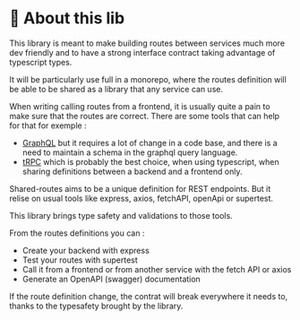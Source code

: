 # 👋 About this lib

This library is meant to make building routes between services much more dev friendly and to have a strong interface contract taking advantage of typescript types.

It will be particularly use full in a monorepo, where the routes definition will be able to be shared as a library that any service can use.

When writing calling routes from a frontend, it is usually quite a pain to make sure that the routes are correct. There are some tools that can help for that for exemple :

* [GraphQL](https://graphql.org) but it requires a lot of change in a code base, and there is a need to maintain a schema in the graphql query language.&#x20;
* [tRPC](https://trpc.io) which is probably the best choice, when using typescript, when sharing definitions between a backend and a frontend only.

Shared-routes aims to be a unique definition for REST endpoints. But it relise on usual tools like express, axios, fetchAPI, openApi or supertest.

This library brings type safety and validations to those tools.&#x20;

From the routes definitions you can :&#x20;

* Create your backend with express
* Test your routes with supertest
* Call it from a frontend or from another service with the fetch API or axios
* Generate an OpenAPI (swagger) documentation

If the route definition change, the contrat will break everywhere it needs to, thanks to the typesafety brought by the library.
